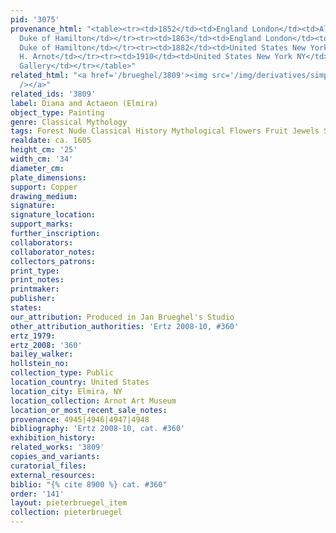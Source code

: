 ```yaml
---
pid: '3075'
provenance_html: "<table><tr><td>1852</td><td>England London</td><td>Alexander 10th
  Duke of Hamilton</td></tr><tr><td>1863</td><td>England London</td><td>William 12th
  Duke of Hamilton</td></tr><tr><td>1882</td><td>United States New York NY</td><td>Matthias
  H. Arnot</td></tr><tr><td>1910</td><td>United States New York NY</td><td>Arnot Art
  Gallery</td></tr></table>"
related_html: "<a href='/brueghel/3809'><img src='/img/derivatives/simple/3809/thumbnail.jpg'
  /></a>"
related_ids: '3809'
label: Diana and Actaeon (Elmira)
object_type: Painting
genre: Classical Mythology
tags: Forest Nude Classical History Mythological Flowers Fruit Jewels Shells
realdate: ca. 1605
height_cm: '25'
width_cm: '34'
diameter_cm:
plate_dimensions:
support: Copper
drawing_medium:
signature:
signature_location:
support_marks:
further_inscription:
collaborators:
collaborator_notes:
collectors_patrons:
print_type:
print_notes:
printmaker:
publisher:
states:
our_attribution: Produced in Jan Brueghel's Studio
other_attribution_authorities: 'Ertz 2008-10, #360'
ertz_1979:
ertz_2008: '360'
bailey_walker:
hollstein_no:
collection_type: Public
location_country: United States
location_city: Elmira, NY
location_collection: Arnot Art Museum
location_or_most_recent_sale_notes:
provenance: 4945|4946|4947|4948
bibliography: 'Ertz 2008-10, cat. #360'
exhibition_history:
related_works: '3809'
copies_and_variants:
curatorial_files:
external_resources:
biblio: "{% cite 8900 %} cat. #360"
order: '141'
layout: pieterbruegel_item
collection: pieterbruegel
---
```

